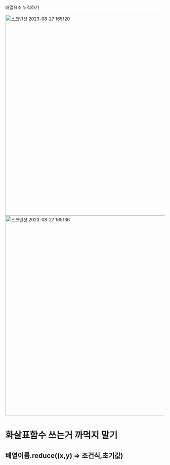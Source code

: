 배열요소 누적하기

<img width="636" alt="스크린샷 2023-08-27 165120" src="https://github.com/byunjiin/CodingTest/assets/129635857/631e47f0-1d07-467e-a8ba-64d9a4e6a301">

<img width="634" alt="스크린샷 2023-08-27 165136" src="https://github.com/byunjiin/CodingTest/assets/129635857/38ef7e20-91db-4ee7-88b9-becffa90a819">

# 화살표함수 쓰는거 까먹지 말기

## 배열이름.reduce((x,y) => 조건식,초기값)

